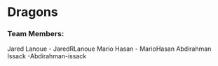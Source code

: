 # Dragons

### Team Members:
Jared Lanoue - JaredRLanoue
Mario Hasan - MarioHasan
Abdirahman Issack -Abdirahman-issack

